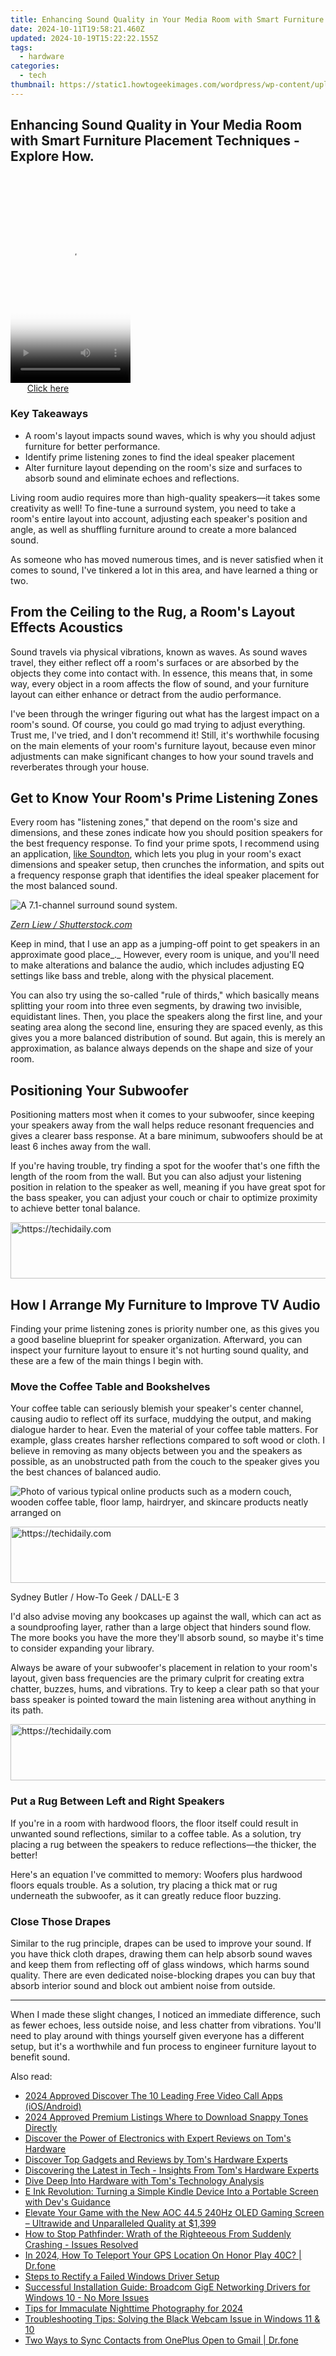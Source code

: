 ```yaml
---
title: Enhancing Sound Quality in Your Media Room with Smart Furniture Placement Techniques - Explore How.
date: 2024-10-11T19:58:21.460Z
updated: 2024-10-19T15:22:22.155Z
tags:
  - hardware
categories:
  - tech
thumbnail: https://static1.howtogeekimages.com/wordpress/wp-content/uploads/2024/05/a-living-room-with-a-tv.jpg
---
```


## Enhancing Sound Quality in Your Media Room with Smart Furniture Placement Techniques - Explore How.

## 

<!-- affiliate ads begin -->
<span id="1630055">
					<video width="192" height="320" style="cursor:pointer"
           poster="//a.impactradius-go.com/display-clicktoplayimage/1630055.png"
           onclick="if(!this.playClicked){this.play();this.setAttribute('controls',true);this.playClicked=true;}">
	   <source src="//a.impactradius-go.com/display-ad/18460-1630055">
	   <img src="//a.impactradius-go.com/display-clicktoplayimage/1630055.png" style="border: none; height: 100%; width: 100%; object-fit: contain">
	</video>
	<div style="width:120px;text-align:center"><a href="javascript:window.open(decodeURIComponent('https%3A%2F%2Fcaperobbin.sjv.io%2Fc%2F5597632%2F1630055%2F18460'), '_blank');void(0);">Click here</a></div>
</span>
<img height="0" width="0" src="https://imp.pxf.io/i/5597632/1630055/18460" style="position:absolute;visibility:hidden;" border="0" />
<!-- affiliate ads end -->

### Key Takeaways

* A room's layout impacts sound waves, which is why you should adjust furniture for better performance.
* Identify prime listening zones to find the ideal speaker placement
* Alter furniture layout depending on the room's size and surfaces to absorb sound and eliminate echoes and reflections.

 Living room audio requires more than high-quality speakers—it takes some creativity as well! To fine-tune a surround system, you need to take a room's entire layout into account, adjusting each speaker's position and angle, as well as shuffling furniture around to create a more balanced sound.

 As someone who has moved numerous times, and is never satisfied when it comes to sound, I've tinkered a lot in this area, and have learned a thing or two.

##  From the Ceiling to the Rug, a Room's Layout Effects Acoustics

 Sound travels via physical vibrations, known as waves. As sound waves travel, they either reflect off a room's surfaces or are absorbed by the objects they come into contact with. In essence, this means that, in some way, every object in a room affects the flow of sound, and your furniture layout can either enhance or detract from the audio performance.

 I've been through the wringer figuring out what has the largest impact on a room's sound. Of course, you could go mad trying to adjust everything. Trust me, I've tried, and I don't recommend it! Still, it's worthwhile focusing on the main elements of your room's furniture layout, because even minor adjustments can make significant changes to how your sound travels and reverberates through your house.

##  Get to Know Your Room's Prime Listening Zones

 Every room has "listening zones," that depend on the room's size and dimensions, and these zones indicate how you should position speakers for the best frequency response. To find your prime spots, I recommend using an application, [like Soundton](https://www.soundton.com/), which lets you plug in your room's exact dimensions and speaker setup, then crunches the information, and spits out a frequency response graph that identifies the ideal speaker placement for the most balanced sound.

![A 7.1-channel surround sound system.](https://static1.howtogeekimages.com/wordpress/wp-content/uploads/2022/09/dffafa27.png) 

_[Zern Liew / Shutterstock.com](https://www.shutterstock.com/image-vector/71-home-theatre-setup-subwoofer-centre-113459584)_

 Keep in mind, that I use an app as a jumping-off point to get speakers in an approximate good place_._ However, every room is unique, and you'll need to make alterations and balance the audio, which includes adjusting EQ settings like bass and treble, along with the physical placement.

 You can also try using the so-called "rule of thirds," which basically means splitting your room into three even segments, by drawing two invisible, equidistant lines. Then, you place the speakers along the first line, and your seating area along the second line, ensuring they are spaced evenly, as this gives you a more balanced distribution of sound. But again, this is merely an approximation, as balance always depends on the shape and size of your room.

##  Positioning Your Subwoofer

 Positioning matters most when it comes to your subwoofer, since keeping your speakers away from the wall helps reduce resonant frequencies and gives a clearer bass response. At a bare minimum, subwoofers should be at least 6 inches away from the wall.

 If you're having trouble, try finding a spot for the woofer that's one fifth the length of the room from the wall. But you can also adjust your listening position in relation to the speaker as well, meaning if you have great spot for the bass speaker, you can adjust your couch or chair to optimize proximity to achieve better tonal balance.

<!-- affiliate ads begin -->
<a href="https://appsumo.8odi.net/c/5597632/2137411/7443" target="_top" id="2137411">
  <img src="//a.impactradius-go.com/display-ad/7443-2137411" border="0" alt="https://techidaily.com" width="600" height="90"/>
</a>
<img height="0" width="0" src="https://appsumo.8odi.net/i/5597632/2137411/7443" style="position:absolute;visibility:hidden;" border="0" />
<!-- affiliate ads end -->

##  How I Arrange My Furniture to Improve TV Audio

 Finding your prime listening zones is priority number one, as this gives you a good baseline blueprint for speaker organization. Afterward, you can inspect your furniture layout to ensure it's not hurting sound quality, and these are a few of the main things I begin with.

###  Move the Coffee Table and Bookshelves

 Your coffee table can seriously blemish your speaker's center channel, causing audio to reflect off its surface, muddying the output, and making dialogue harder to hear. Even the material of your coffee table matters. For example, glass creates harsher reflections compared to soft wood or cloth. I believe in removing as many objects between you and the speakers as possible, as an unobstructed path from the couch to the speaker gives you the best chances of balanced audio.

![Photo of various typical online products such as a modern couch, wooden coffee table, floor lamp, hairdryer, and skincare products neatly arranged on](https://static1.howtogeekimages.com/wordpress/wp-content/uploads/2023/10/dall-e-2023-10-31-12-58-25-photo-of-various-typical-online-products-such-as-a-modern-couch-wooden-coffee-table-floor-lamp-hairdryer-and-skincare-products-neatly-arranged-on.jpg) 

<!-- affiliate ads begin -->
<a href="https://bluettiit.sjv.io/c/5597632/2148129/17093" target="_top" id="2148129">
  <img src="//a.impactradius-go.com/display-ad/17093-2148129" border="0" alt="https://techidaily.com" width="728" height="90"/>
</a>
<img height="0" width="0" src="https://bluettiit.sjv.io/i/5597632/2148129/17093" style="position:absolute;visibility:hidden;" border="0" />
<!-- affiliate ads end -->

Sydney Butler / How-To Geek / DALL-E 3

 I'd also advise moving any bookcases up against the wall, which can act as a soundproofing layer, rather than a large object that hinders sound flow. The more books you have the more they'll absorb sound, so maybe it's time to consider expanding your library.

 Always be aware of your subwoofer's placement in relation to your room's layout, given bass frequencies are the primary culprit for creating extra chatter, buzzes, hums, and vibrations. Try to keep a clear path so that your bass speaker is pointed toward the main listening area without anything in its path.

<!-- affiliate ads begin -->
<a href="https://appsumo.8odi.net/c/5597632/2144277/7443" target="_top" id="2144277">
  <img src="//a.impactradius-go.com/display-ad/7443-2144277" border="0" alt="https://techidaily.com" width="600" height="90"/>
</a>
<img height="0" width="0" src="https://appsumo.8odi.net/i/5597632/2144277/7443" style="position:absolute;visibility:hidden;" border="0" />
<!-- affiliate ads end -->

###  Put a Rug Between Left and Right Speakers

 If you're in a room with hardwood floors, the floor itself could result in unwanted sound reflections, similar to a coffee table. As a solution, try placing a rug between the speakers to reduce reflections—the thicker, the better!

 Here's an equation I've committed to memory: Woofers plus hardwood floors equals trouble. As a solution, try placing a thick mat or rug underneath the subwoofer, as it can greatly reduce floor buzzing.

###  Close Those Drapes

 Similar to the rug principle, drapes can be used to improve your sound. If you have thick cloth drapes, drawing them can help absorb sound waves and keep them from reflecting off of glass windows, which harms sound quality. There are even dedicated noise-blocking drapes you can buy that absorb interior sound and block out ambient noise from outside.

---

 When I made these slight changes, I noticed an immediate difference, such as fewer echoes, less outside noise, and less chatter from vibrations. You'll need to play around with things yourself given everyone has a different setup, but it's a worthwhile and fun process to engineer furniture layout to benefit sound.

<ins class="adsbygoogle"
     style="display:block"
     data-ad-format="autorelaxed"
     data-ad-client="ca-pub-7571918770474297"
     data-ad-slot="1223367746"></ins>

<ins class="adsbygoogle"
     style="display:block"
     data-ad-client="ca-pub-7571918770474297"
     data-ad-slot="8358498916"
     data-ad-format="auto"
     data-full-width-responsive="true"></ins>

<span class="atpl-alsoreadstyle">Also read:</span>
<div><ul>
<li><a href="https://digital-screen-recording.techidaily.com/2024-approved-discover-the-10-leading-free-video-call-apps-iosandroid/"><u>2024 Approved Discover The 10 Leading Free Video Call Apps (iOS/Android)</u></a></li>
<li><a href="https://extra-skills.techidaily.com/2024-approved-premium-listings-where-to-download-snappy-tones-directly/"><u>2024 Approved Premium Listings Where to Download Snappy Tones Directly</u></a></li>
<li><a href="https://hardware-help.techidaily.com/discover-the-power-of-electronics-with-expert-reviews-on-toms-hardware/"><u>Discover the Power of Electronics with Expert Reviews on Tom's Hardware</u></a></li>
<li><a href="https://hardware-help.techidaily.com/discover-top-gadgets-and-reviews-by-toms-hardware-experts/"><u>Discover Top Gadgets and Reviews by Tom's Hardware Experts</u></a></li>
<li><a href="https://hardware-help.techidaily.com/discovering-the-latest-in-tech-insights-from-toms-hardware-experts/"><u>Discovering the Latest in Tech - Insights From Tom's Hardware Experts</u></a></li>
<li><a href="https://hardware-help.techidaily.com/dive-deep-into-hardware-with-toms-technology-analysis/"><u>Dive Deep Into Hardware with Tom's Technology Analysis</u></a></li>
<li><a href="https://hardware-help.techidaily.com/e-ink-revolution-turning-a-simple-kindle-device-into-a-portable-screen-with-devs-guidance/"><u>E Ink Revolution: Turning a Simple Kindle Device Into a Portable Screen with Dev's Guidance</u></a></li>
<li><a href="https://hardware-help.techidaily.com/elevate-your-game-with-the-new-aoc-445-240hz-oled-gaming-screen-ultrawide-and-unparalleled-quality-at-1399/"><u>Elevate Your Game with the New AOC 44.5 240Hz OLED Gaming Screen – Ultrawide and Unparalleled Quality at $1,399</u></a></li>
<li><a href="https://win-able.techidaily.com/how-to-stop-pathfinder-wrath-of-the-righteeous-from-suddenly-crashing-issues-resolved/"><u>How to Stop Pathfinder: Wrath of the Righteeous From Suddenly Crashing - Issues Resolved</u></a></li>
<li><a href="https://blog-min.techidaily.com/in-2024-how-to-teleport-your-gps-location-on-honor-play-40c-drfone-by-drfone-virtual-android/"><u>In 2024, How To Teleport Your GPS Location On Honor Play 40C? | Dr.fone</u></a></li>
<li><a href="https://driver-install.techidaily.com/steps-to-rectify-a-failed-windows-driver-setup/"><u>Steps to Rectify a Failed Windows Driver Setup</u></a></li>
<li><a href="https://win-amazing.techidaily.com/1722977191146-successful-installation-guide-broadcom-gige-networking-drivers-for-windows-10-no-more-issues/"><u>Successful Installation Guide: Broadcom GigE Networking Drivers for Windows 10 - No More Issues</u></a></li>
<li><a href="https://desktop-recording.techidaily.com/tips-for-immaculate-nighttime-photography-for-2024/"><u>Tips for Immaculate Nighttime Photography for 2024</u></a></li>
<li><a href="https://techidaily.com/troubleshooting-tips-solving-the-black-webcam-issue-in-windows-11-and-10/"><u>Troubleshooting Tips: Solving the Black Webcam Issue in Windows 11 & 10</u></a></li>
<li><a href="https://android-transfer.techidaily.com/two-ways-to-sync-contacts-from-oneplus-open-to-gmail-drfone-by-drfone-transfer-from-android-transfer-from-android/"><u>Two Ways to Sync Contacts from OnePlus Open to Gmail | Dr.fone</u></a></li>
</ul></div>


